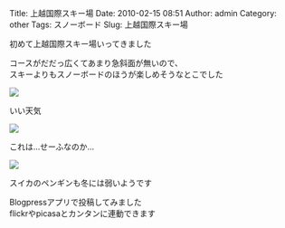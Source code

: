 Title: 上越国際スキー場
Date: 2010-02-15 08:51
Author: admin
Category: other
Tags: スノーボード
Slug: 上越国際スキー場

初めて上越国際スキー場いってきました

コースがだだっ広くてあまり急斜面が無いので、  
スキーよりもスノーボードのほうが楽しめそうなとこでした

[![](http://farm5.static.flickr.com/4042/4356495262_256284f93b_m.jpg)](http://www.flickr.com/photos/46200029@N06/4356495262/)

いい天気

[![](http://farm5.static.flickr.com/4007/4355749831_70e12e2a46_m.jpg)](http://www.flickr.com/photos/46200029@N06/4355749831/)

これは…せーふなのか…

[![](http://farm3.static.flickr.com/2726/4355750463_84c36ced0a_m.jpg)](http://www.flickr.com/photos/46200029@N06/4355750463/)

スイカのペンギンも冬には弱いようです

Blogpressアプリで投稿してみました  
flickrやpicasaとカンタンに連動できます
